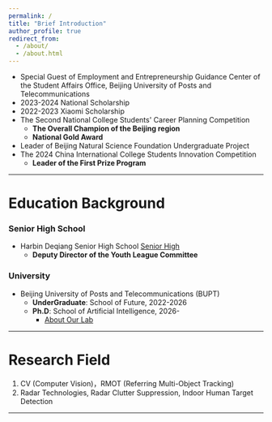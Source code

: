 ```yaml
---
permalink: /
title: "Brief Introduction"
author_profile: true
redirect_from: 
  - /about/
  - /about.html
---
```


- Special Guest of Employment and Entrepreneurship Guidance Center of the Student Affairs Office, Beijing University of Posts and Telecommunications
- 2023-2024 National Scholarship
- 2022-2023 Xiaomi Scholarship
- The Second National College Students' Career Planning Competition
  - **The Overall Champion of the Beijing region**
  - **National Gold Award**
- Leader of Beijing Natural Science Foundation Undergraduate Project
- The 2024 China International College Students Innovation Competition
  - **Leader of the First Prize Program**



---

Education Background
=


### Senior High School
- Harbin Deqiang Senior High School [Senior High](https://baike.baidu.com/item/%E5%93%88%E5%B0%94%E6%BB%A8%E5%BE%B7%E5%BC%BA%E5%AD%A6%E6%A0%A1/112215)
  - **Deputy Director of the Youth League Committee**

### University
- Beijing University of Posts and Telecommunications (BUPT)
  - **UnderGraduate**: School of Future, 2022-2026
  - **Ph.D**: School of Artificial Intelligence, 2026-
    - [About Our Lab](https://mcprl.com/)


---
 
Research Field
======
1. CV (Computer Vision)，RMOT (Referring Multi-Object Tracking)
2. Radar Technologies, Radar Clutter Suppression, Indoor Human Target Detection

---
